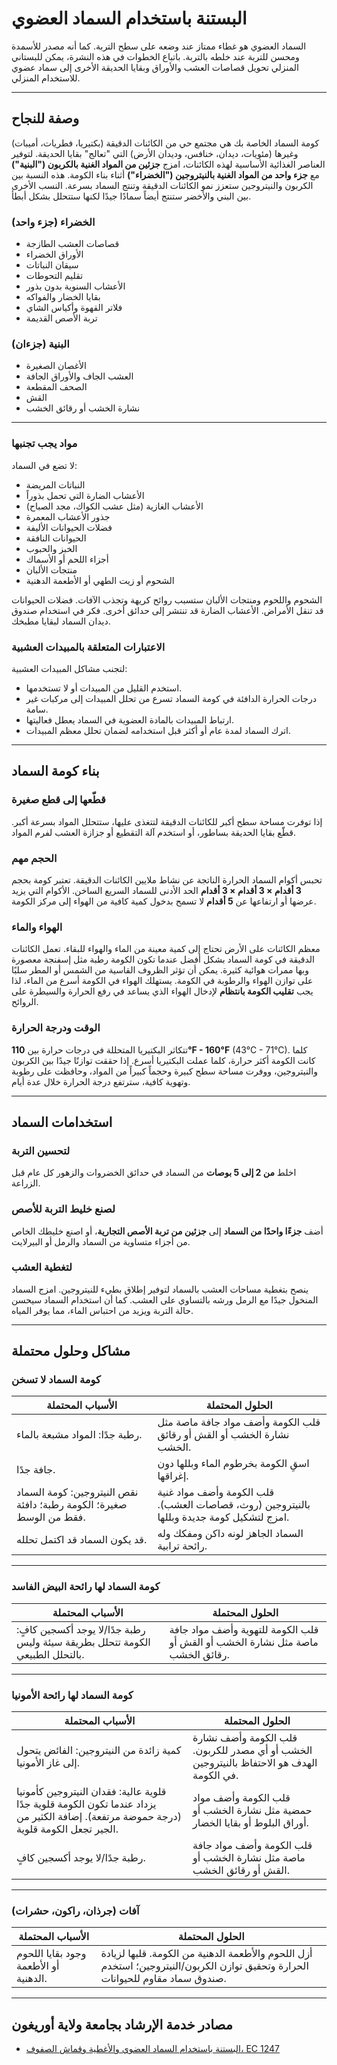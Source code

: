 # البستنة باستخدام السماد العضوي

السماد العضوي هو غطاء ممتاز عند وضعه على سطح التربة. كما أنه مصدر للأسمدة ومحسن للتربة عند خلطه بالتربة. باتباع الخطوات في هذه النشرة، يمكن للبستاني المنزلي تحويل قصاصات العشب والأوراق وبقايا الحديقة الأخرى إلى سماد عضوي للاستخدام المنزلي.

---

## وصفة للنجاح

كومة السماد الخاصة بك هي مجتمع حي من الكائنات الدقيقة (بكتيريا، فطريات، أميبات) وغيرها (مئويات، ديدان، خنافس، وديدان الأرض) التي "تعالج" بقايا الحديقة. لتوفير العناصر الغذائية الأساسية لهذه الكائنات، امزج **جزئين من المواد الغنية بالكربون ("البنية")** مع **جزء واحد من المواد الغنية بالنيتروجين ("الخضراء")** أثناء بناء الكومة. هذه النسبة بين الكربون والنيتروجين ستعزز نمو الكائنات الدقيقة وتنتج السماد بسرعة. النسب الأخرى بين البني والأخضر ستنتج أيضاً سمادًا جيدًا لكنها ستتحلل بشكل أبطأ.

### الخضراء (جزء واحد)

- قصاصات العشب الطازجة
- الأوراق الخضراء
- سيقان النباتات
- تقليم التحوطات
- الأعشاب السنوية بدون بذور
- بقايا الخضار والفواكه
- فلاتر القهوة وأكياس الشاي
- تربة الأصص القديمة

### البنية (جزءان)

- الأغصان الصغيرة
- العشب الجاف والأوراق الجافة
- الصحف المقطعة
- القش
- نشارة الخشب أو رقائق الخشب

---

### مواد يجب تجنبها

لا تضع في السماد:

- النباتات المريضة
- الأعشاب الضارة التي تحمل بذوراً
- الأعشاب الغازية (مثل عشب الكواك، مجد الصباح)
- جذور الأعشاب المعمرة
- فضلات الحيوانات الأليفة
- الحيوانات النافقة
- الخبز والحبوب
- أجزاء اللحم أو الأسماك
- منتجات الألبان
- الشحوم أو زيت الطهي أو الأطعمة الدهنية

الشحوم واللحوم ومنتجات الألبان ستسبب روائح كريهة وتجذب الآفات. فضلات الحيوانات قد تنقل الأمراض. الأعشاب الضارة قد تنتشر إلى حدائق أخرى. فكر في استخدام صندوق ديدان السماد لبقايا مطبخك.

### الاعتبارات المتعلقة بالمبيدات العشبية

لتجنب مشاكل المبيدات العشبية:

- استخدم القليل من المبيدات أو لا تستخدمها.
- درجات الحرارة الدافئة في كومة السماد تسرع من تحلل المبيدات إلى مركبات غير سامة.
- ارتباط المبيدات بالمادة العضوية في السماد يعطل فعاليتها.
- اترك السماد لمدة عام أو أكثر قبل استخدامه لضمان تحلل معظم المبيدات.

---

## بناء كومة السماد

### قطّعها إلى قطع صغيرة

إذا توفرت مساحة سطح أكبر للكائنات الدقيقة لتتغذى عليها، ستتحلل المواد بسرعة أكبر. قطّع بقايا الحديقة بساطور، أو استخدم آلة التقطيع أو جزازة العشب لفرم المواد.

### الحجم مهم

تحبس أكوام السماد الحرارة الناتجة عن نشاط ملايين الكائنات الدقيقة. تعتبر كومة بحجم **3 أقدام × 3 أقدام × 3 أقدام** الحد الأدنى للسماد السريع الساخن. الأكوام التي يزيد عرضها أو ارتفاعها عن **5 أقدام** لا تسمح بدخول كمية كافية من الهواء إلى مركز الكومة.

### الهواء والماء

معظم الكائنات على الأرض تحتاج إلى كمية معينة من الماء والهواء للبقاء. تعمل الكائنات الدقيقة في كومة السماد بشكل أفضل عندما تكون الكومة رطبة مثل إسفنجة معصورة وبها ممرات هوائية كثيرة. يمكن أن تؤثر الظروف القاسية من الشمس أو المطر سلبًا على توازن الهواء والرطوبة في الكومة. يستهلك الهواء في الكومة أسرع من الماء، لذا يجب **تقليب الكومة بانتظام** لإدخال الهواء الذي يساعد في رفع الحرارة والسيطرة على الروائح.

### الوقت ودرجة الحرارة

تتكاثر البكتيريا المتحللة في درجات حرارة بين **110°F - 160°F** (43°C - 71°C). كلما كانت الكومة أكثر حرارة، كلما عملت البكتيريا أسرع. إذا حققت توازنًا جيدًا بين الكربون والنيتروجين، ووفرت مساحة سطح كبيرة وحجماً كبيراً من المواد، وحافظت على رطوبة وتهوية كافية، سترتفع درجة الحرارة خلال عدة أيام.

---

## استخدامات السماد

### لتحسين التربة

اخلط **من 2 إلى 5 بوصات** من السماد في حدائق الخضروات والزهور كل عام قبل الزراعة.

### لصنع خليط التربة للأصص

أضف **جزءًا واحدًا من السماد** إلى **جزئين من تربة الأصص التجارية**، أو اصنع خليطك الخاص من أجزاء متساوية من السماد والرمل أو البيرلايت.

### لتغطية العشب

ينصح بتغطية مساحات العشب بالسماد لتوفير إطلاق بطيء للنيتروجين. امزج السماد المنخول جيدًا مع الرمل ورشه بالتساوي على العشب. كما أن استخدام السماد سيحسن حالة التربة ويزيد من احتباس الماء، مما يوفر المياه.

---

## مشاكل وحلول محتملة

### كومة السماد لا تسخن

| **الأسباب المحتملة**                        | **الحلول المحتملة**                                                                 |
|----------------------------------------------|-------------------------------------------------------------------------------------|
| رطبة جدًا: المواد مشبعة بالماء.              | قلب الكومة وأضف مواد جافة ماصة مثل نشارة الخشب أو القش أو رقائق الخشب.              |
| جافة جدًا.                                   | اسقِ الكومة بخرطوم الماء وبللها دون إغراقها.                                        |
| نقص النيتروجين: كومة السماد صغيرة؛ الكومة رطبة؛ دافئة فقط من الوسط. | قلب الكومة وأضف مواد غنية بالنيتروجين (روث، قصاصات العشب). امزج لتشكيل كومة جديدة وبللها. |
| قد يكون السماد قد اكتمل تحلله.               | السماد الجاهز لونه داكن ومفكك وله رائحة ترابية.                                    |

---

### كومة السماد لها رائحة البيض الفاسد

| **الأسباب المحتملة**                        | **الحلول المحتملة**                                                                 |
|----------------------------------------------|-------------------------------------------------------------------------------------|
| رطبة جدًا/لا يوجد أكسجين كافٍ: الكومة تتحلل بطريقة سيئة وليس بالتحلل الطبيعي. | قلب الكومة للتهوية وأضف مواد جافة ماصة مثل نشارة الخشب أو القش أو رقائق الخشب.      |

---

### كومة السماد لها رائحة الأمونيا

| **الأسباب المحتملة**                        | **الحلول المحتملة**                                                                 |
|----------------------------------------------|-------------------------------------------------------------------------------------|
| كمية زائدة من النيتروجين: الفائض يتحول إلى غاز الأمونيا. | قلب الكومة وأضف نشارة الخشب أو أي مصدر للكربون. الهدف هو الاحتفاظ بالنيتروجين في الكومة. |
| قلوية عالية: فقدان النيتروجين كأمونيا يزداد عندما تكون الكومة قلوية جدًا (درجة حموضة مرتفعة). إضافة الكثير من الجير تجعل الكومة قلوية. | قلب الكومة وأضف مواد حمضية مثل نشارة الخشب أو أوراق البلوط أو بقايا الخضار.       |
| رطبة جدًا/لا يوجد أكسجين كافٍ.              | قلب الكومة وأضف مواد جافة ماصة مثل نشارة الخشب أو القش أو رقائق الخشب.              |

---

### آفات (جرذان، راكون، حشرات)

| **الأسباب المحتملة**                        | **الحلول المحتملة**                                                                 |
|----------------------------------------------|-------------------------------------------------------------------------------------|
| وجود بقايا اللحوم أو الأطعمة الدهنية.         | أزل اللحوم والأطعمة الدهنية من الكومة. قلبها لزيادة الحرارة وتحقيق توازن الكربون/النيتروجين؛ استخدم صندوق سماد مقاوم للحيوانات. |

---

## مصادر خدمة الإرشاد بجامعة ولاية أوريغون

- [البستنة باستخدام السماد العضوي والأغطية وقماش الصفوف، EC 1247](https://catalog.extension.oregonstate.edu)
